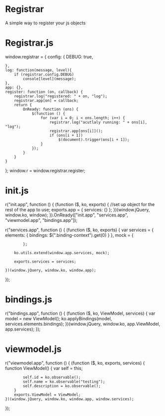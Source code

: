 Registrar
=========

A simple way to register your js objects

Registrar.js
============
window.registrar = {
    config: {
        DEBUG: true,
        
    },
    log: function(message, level){
        if (registrar.config.DEBUG)
            console[level](message);
    },
    app: {},
    register: function (on, callback) {
        registrar.log("registered: " + on, "log");
        registrar.app[on] = callback;
        return {
            OnReady: function (ons) {
                $(function () {
                    for (var i = 0; i < ons.length; i++) {
                        registrar.log("acutlaly running: " + ons[i], "log");
                        registrar.app[ons[i]]();
                        if (ons[i + 1])
                            $(document).trigger(ons[i + 1]);
                    }
                });
            }
        }
    }
};
window.r = window.registrar.register;

init.js
============
r("init.app", function () {
    (function ($, ko, exports) {
        //set up object for the rest of the app to use; 
        exports.app = {
            services: {}
        };
    })(window.jQuery, window.ko, window);
}).OnReady(["init.app", "services.app", "viewmodel.app", "bindings.app"]);

r("services.app", function () {
    (function ($, ko, exports) {
        var
            services = {
                elements: {
                    bindings: $(".binding-context").get(0)
                }
            },
            mock = {

            };

        ko.utils.extend(window.app.services, mock);

        exports.services = services;

    })(window.jQuery, window.ko, window.app);
});

bindings.js
============
r("bindings.app", function () {
    (function ($, ko, ViewModel, services) {
        var model = new ViewModel();
        ko.applyBindings(model, services.elements.bindings);
    })(window.jQuery, window.ko, app.ViewModel, app.services);
});

viewmodel.js
============
r("viewmodel.app", function () {
    (function ($, ko, exports, services) {
        function ViewModel() {
            var self = this;

            self.id = ko.observable();
            self.name = ko.observable("testing");
            self.description = ko.observable();
        }
        exports.ViewModel = ViewModel;
    })(window.jQuery, window.ko, window.app, window.services);
});
